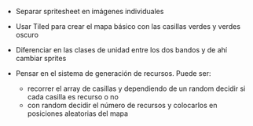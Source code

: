 - Separar spritesheet en imágenes individuales

- Usar Tiled para crear el mapa básico con las casillas verdes y verdes oscuro

- Diferenciar en las clases de unidad entre los dos bandos y de ahí cambiar sprites

- Pensar en el sistema de generación de recursos. Puede ser:
  - recorrer el array de casillas y dependiendo de un random decidir si cada casilla es recurso o no
  - con random decidir el número de recursos y colocarlos en posiciones aleatorias del mapa
